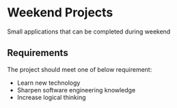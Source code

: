 # Weekend Projects
Small applications that can be completed during weekend
## Requirements
The project should meet one of below requirement:
- Learn new technology
- Sharpen software engineering knowledge
- Increase logical thinking
